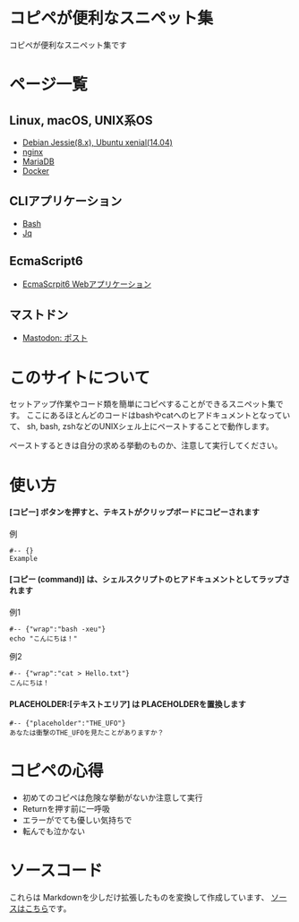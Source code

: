 # コピペが便利なスニペット集

コピペが便利なスニペット集です

# ページ一覧

## Linux, macOS, UNIX系OS

* [Debian Jessie(8.x), Ubuntu xenial(14.04)](linux_setup-debian-ubuntu.html)
* [nginx](linux_nginx.html)
* [MariaDB](linux_mariadb.html)
* [Docker](linux_docker.html)

## CLIアプリケーション

* [Bash](cli_bash.html)
* [Jq](cli_jq.html)

## EcmaScript6

* [EcmaScrpit6 Webアプリケーション](es6_simple-web-app.html)

## マストドン

* [Mastodon: ポスト](mastodon_posts.html)


# このサイトについて

セットアップ作業やコード類を簡単にコピペすることができるスニペット集です。
ここにあるほとんどのコードはbashやcatへのヒアドキュメントとなっていて、
sh, bash, zshなどのUNIXシェル上にペーストすることで動作します。

ペーストするときは自分の求める挙動のものか、注意して実行してください。

# 使い方

#### [コピー] ボタンを押すと、テキストがクリップボードにコピーされます

例

	#-- {}
	Example

#### [コピー (command)] は、シェルスクリプトのヒアドキュメントとしてラップされます

例1

	#-- {"wrap":"bash -xeu"}
	echo "こんにちは！"

例2

	#-- {"wrap":"cat > Hello.txt"}
	こんにちは！

#### PLACEHOLDER:[テキストエリア] は PLACEHOLDERを置換します

	#-- {"placeholder":"THE_UFO"}
	あなたは衝撃のTHE_UFOを見たことがありますか？

# コピペの心得

* 初めてのコピペは危険な挙動がないか注意して実行
* Returnを押す前に一呼吸
* エラーがでても優しい気持ちで
* 転んでも泣かない

# ソースコード

これらは Markdownを少しだけ拡張したものを変換して作成しています、
[ソースはこちら](https://github.com/mamemomonga/snippets)です。
